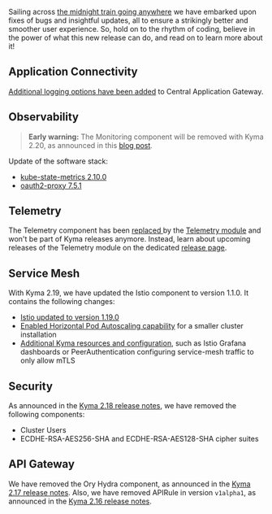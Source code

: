 Sailing across [the midnight train going anywhere](https://youtu.be/VcjzHMhBtf0?si=woNdDUXHw0xjPL5b&t=26) we have embarked upon fixes of bugs and insightful updates, all to ensure a strikingly better and smoother user experience.
So, hold on to the rhythm of coding, believe in the power of what this new release can do, and read on to learn more about it!

## Application Connectivity

[Additional logging options have been added](https://github.com/kyma-project/application-connector-manager/tree/main/components/central-application-gateway#debugging) to Central Application Gateway.


## Observability

> **Early warning:** The Monitoring component will be removed with Kyma 2.20, as announced in this [blog post](https://community.sap.com/t5/technology-blog-posts-by-sap/removal-of-prometheus-grafana-based-monitoring-in-sap-btp-kyma-runtime/ba-p/13577401).

Update of the software stack:
 - [kube-state-metrics 2.10.0](https://github.com/kyma-project/kyma/pull/18135)
 - [oauth2-proxy 7.5.1](https://github.com/kyma-project/kyma/pull/18222)

## Telemetry

The Telemetry component has been [replaced ](https://github.com/kyma-project/kyma/issues/16301) by the [Telemetry module](https://github.com/kyma-project/telemetry-manager) and won't be part of Kyma releases anymore. Instead, learn about upcoming releases of the Telemetry module on the dedicated [release page](https://github.com/kyma-project/telemetry-manager/releases).
	
## Service Mesh

With Kyma 2.19, we have updated the Istio component to version 1.1.0. It contains the following changes:
 - [Istio updated to version 1.19.0](https://github.com/kyma-project/istio/pull/373)
 - [Enabled Horizontal Pod Autoscaling capability](https://github.com/kyma-project/istio/pull/371) for a smaller cluster installation
 - [Additional Kyma resources and configuration](https://github.com/kyma-project/istio/issues/334), such as Istio Grafana dashboards or PeerAuthentication configuring service-mesh traffic to only allow mTLS

## Security

As announced in the [Kyma 2.18 release notes](https://github.com/kyma-project/kyma/releases/tag/2.18.0), we have removed the following components:
 - Cluster Users
 - ECDHE-RSA-AES256-SHA and ECDHE-RSA-AES128-SHA cipher suites

## API Gateway

We have removed the Ory Hydra component, as announced in the [Kyma 2.17 release notes](https://github.com/kyma-project/kyma/releases/tag/2.17.0).
Also, we have removed APIRule in version `v1alpha1`, as announced in the [Kyma 2.16 release notes](https://github.com/kyma-project/kyma/releases/tag/2.16.0).  
